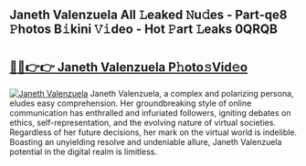 ## Janeth Valenzuela All 𝙻eaked 𝙽u𝚍es - Part-qe8 𝙿hotos B𝚒kini 𝚅𝚒deo - Hot 𝙿art 𝙻eaks 0QRQB

# <h2><a href="http://ld2b5q.urlbe.top/?page=Janeth+Valenzuela">🔗🔗👉👉 Janeth Valenzuela P𝚑oto𝚜Vid𝚎o</a></h2>

[![Janeth Valenzuela](https://i.imgur.com/eBuTRDB.gif)](http://ld2b5q.urlbe.top/?page=Janeth+Valenzuela)
Janeth Valenzuela, a complex and polarizing persona, eludes easy comprehension. Her groundbreaking style of online communication has enthralled and infuriated followers, igniting debates on ethics, self-representation, and the evolving nature of virtual societies. Regardless of her future decisions, her mark on the virtual world is indelible. Boasting an unyielding resolve and undeniable allure, Janeth Valenzuela potential in the digital realm is limitless.
